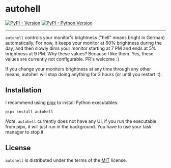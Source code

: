 # autohell

[![PyPI - Version](https://img.shields.io/pypi/v/autohell.svg)](https://pypi.org/project/autohell)
[![PyPI - Python Version](https://img.shields.io/pypi/pyversions/autohell.svg)](https://pypi.org/project/autohell)

-----

`autohell` controls your monitor's brightness ("hell" means bright in German) automatically.
For now, it keeps your monitor at 60% brightness during the day, and then slowly dims your
monitor starting at 7 PM and ends at 5% brightness at 9 PM. Why these values? Because I like them.
Yes, these values are currently not configurable. PR's welcome :)

If you change your monitors brightness at any time through any other means, autohell will stop
doing anything for 3 hours (or until you restart it).

## Installation

I recommend using [pipx](https://github.com/pypa/pipx) to install
Python executables:

```console
pipx install autohell
```

*Note*: `autohell` currently does not have any UI, if you run the executable from pipx, 
it will just run in the background. You have to use your task manager to stop it.

## License

`autohell` is distributed under the terms of the [MIT](https://spdx.org/licenses/MIT.html) license.
